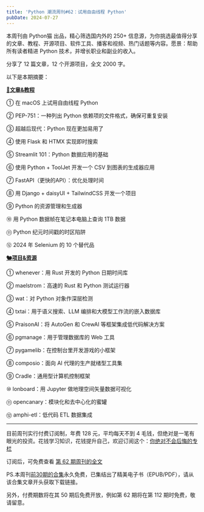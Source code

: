 ```yaml
---
title: 'Python 潮流周刊#62：试用自由线程 Python'
pubDate: 2024-07-27
---
```


本周刊由 Python猫 出品，精心筛选国内外的 250+ 信息源，为你挑选最值得分享的文章、教程、开源项目、软件工具、播客和视频、热门话题等内容。愿景：帮助所有读者精进 Python 技术，并增长职业和副业的收入。

分享了 12 篇文章，12 个开源项目，全文 2000 字。

以下是本期摘要： 

**[🦄文章&教程](https://xiaobot.net/p/python_weekly)** 


① 在 macOS 上试用自由线程 Python

② PEP-751：一种列出 Python 依赖项的文件格式，确保可重复安装

③ 超越后现代：Python 现在更加易用了

④ 使用 Flask 和 HTMX 实现即时搜索

⑤ Streamlit 101：Python 数据应用的基础

⑥ 使用 Python + ToolJet 开发一个 CSV 到图表的生成器应用

⑦ FastAPI（更快的API）：优化处理时间

⑧ 用 Django + daisyUI + TailwindCSS 开发一个项目

⑨ Python 的资源管理和生成器

⑩ 用 Python 数据帧在笔记本电脑上查询 1TB 数据

⑪ Python 纪元时间戳的时区陷阱

⑫ 2024 年 Selenium 的 10 个替代品

**[🐿️项目&资源](https://xiaobot.net/p/python_weekly)** 


① whenever：用 Rust 开发的 Python 日期时间库

② maelstrom：高速的 Rust 和 Python 测试运行器

③ wat：对 Python 对象作深层检测

④ txtai：用于语义搜索、LLM 编排和大模型工作流的嵌入数据库

⑤ PraisonAI：将 AutoGen 和 CrewAI 等框架集成低代码解决方案

⑥ pgmanage：用于管理数据库的 Web 工具

⑦ pygamelib：在控制台里开发游戏的小框架

⑧ composio：面向 AI 代理的生产就绪型工具集

⑨ Cradle：通用型计算机控制框架

⑩ lonboard：用 Jupyter 做地理空间矢量数据可视化

⑪ opencanary：模块化和去中心化的蜜罐

⑫ amphi-etl：低代码 ETL 数据集成

-----

目前周刊实行付费订阅制，年费 128 元，平均每天不到 4 毛钱，但绝对是一笔有眼光的投资。花钱学习知识，花钱提升自己，欢迎订阅这个：[你绝对不会后悔的专栏](https://xiaobot.net/p/python_weekly)

订阅后，可免费查看 [第 62 期周刊的全文](https://xiaobot.net/post/eddb20d5-5a74-4f44-abe7-c0f58ce28647)

PS.本周刊[前30期的合集](https://pythoncat.top/posts/2023-12-11-weekly)永久免费，已集结出了精美电子书（EPUB/PDF），请从该合集文章开头获取下载链接。

另外，付费期数将在其 50 期后免费开放，例如第 62 期将在第 112 期时免费，敬请留意。
